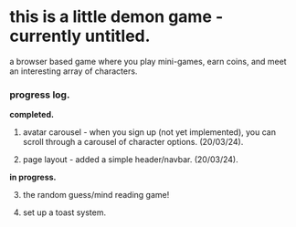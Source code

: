# this is a little demon game - currently untitled.

a browser based game where you play mini-games, earn coins, and meet an interesting array of characters.

### progress log.

**completed.**

1. avatar carousel - when you sign up (not yet implemented), you can scroll through a carousel of character options. (20/03/24).

2. page layout - added a simple header/navbar. (20/03/24).

**in progress.**

3. the random guess/mind reading game!

4. set up a toast system.
